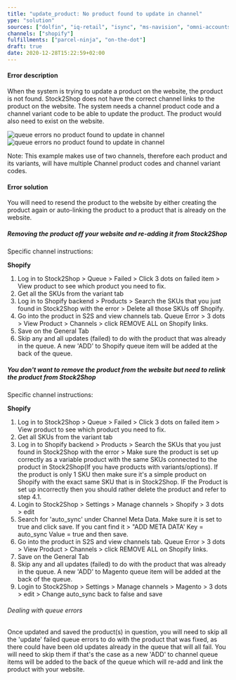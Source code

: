 ```yaml
---
title: "update_product: No product found to update in channel"
ype: "solution"
sources: ["dolfin", "iq-retail", "isync", "ms-navision", "omni-accounts", "pastel-partner", "sage-50cloud-pastel-xpress", "sage-200-evolution", "sage-300cloud", "sage-business-cloud-financials", "sage-evolution", "sage-one", "sage-pastel-evolution", "sap", "syspro" ]
channels: ["shopify"]
fulfillments: ["parcel-ninja", "on-the-dot"]
draft: true
date: 2020-12-28T15:22:59+02:00
---
```


#### Error description
When the system is trying to update a product on the website, the product is not found.  Stock2Shop does not have the correct channel links to the product on the website. The system needs a channel product code and a channel variant code to be able to update the product. The product would also need to exist on the website.

![queue errors no product found to update in channel](/uploads/queue-errors-no-product-found-to-update-in-channel-1.png)
![queue errors no product found to update in channel](/uploads/queue-errors-no-product-found-to-update-in-channel-2.png)

Note: This example makes use of two channels, therefore each product and its variants, will have multiple Channel product codes and channel variant codes.

#### Error solution

You will need to resend the product to the website by either creating the product again or auto-linking the product to a product that is already on the website.

##### Removing the product off your website and re-adding it from Stock2Shop

Specific channel instructions:

**Shopify**

1. Log in to Stock2Shop > Queue > Failed > Click 3 dots on failed item > View product to see which product you need to fix.
2. Get all the SKUs from the variant tab
3. Log in to Shopify backend > Products > Search the SKUs that you just found in Stock2Shop with the error > Delete all those SKUs off Shopify.
4. Go into the product in S2S and view channels tab. Queue Error > 3 dots > View Product > Channels > click REMOVE ALL on Shopify links.
5. Save on the General Tab
6. Skip any and all updates (failed) to do with the product that was already in the queue. A new 'ADD' to Shopify queue item will be added at the back of the queue.

##### You don't want to remove the product from the website but need to relink the product from Stock2Shop

Specific channel instructions: 

**Shopify**

1. Log in to Stock2Shop > Queue > Failed > Click 3 dots on failed item > View product to see which product you need to fix.
2. Get all SKUs from the variant tab
3. Log in to Shopify backend > Products > Search the SKUs that you just found in Stock2Shop with the error > Make sure the product is set up correctly as a variable product with the same SKUs connected to the product in Stock2Shop(If you have products with variants/options). If the product is only 1 SKU then make sure it's a simple product on Shopify with the exact same SKU that is in Stock2Shop. IF the Product is set up incorrectly then you should rather delete the product and refer to step 4.1.
4. Login to Stock2Shop > Settings > Manage channels > <Client Name> Shopify > 3 dots  > edit
5. Search for 'auto_sync' under Channel Meta Data. Make sure it is set to true and click save. If you cant find it > "ADD META DATA' Key = auto_sync Value = true and then save.
6. Go into the product in S2S and view channels tab. Queue Error > 3 dots > View Product > Channels > click REMOVE ALL on Shopify links.
7. Save on the General Tab
8. Skip any and all updates (failed) to do with the product that was already in the queue. A new 'ADD' to Magento queue item will be added at the back of the queue.
9. Login to Stock2Shop > Settings > Manage channels > <Client Name> Magento > 3 dots  > edit > Change auto_sync back to false and save

###### Dealing with queue errors

Once updated and saved the product(s) in question, you will need to skip all the 'update' failed queue errors to do with the product that was fixed, as there could have been old updates already in the queue that will all fail. You will need to skip them if that's the case as a new 'ADD' to channel queue items will be added to the back of the queue which will re-add and link the product with your website.